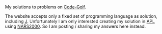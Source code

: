 My solutions to problems on [Code-Golf](https://code-golf.io).

The website accepts only a fixed set of programming language
as solution, including [J](https://www.jsoftware.com/). Unfortunately
I am only interested creating my solution in [APL](https://en.wikipedia.org/wiki/APL_(programming_language))
using [NARS2000](http://www.nars2000.org/). So I am posting / sharing my answers here instead.  
